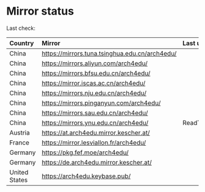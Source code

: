 <script src="./time.js"></script>
# Mirror status
Last check: <script type="text/javascript">localize(1669242012.92811);</script>

|Country|Mirror|Last update|
|:------|:-----|:----------|
|China|https://mirrors.tuna.tsinghua.edu.cn/arch4edu/|<script type="text/javascript">localize(1669228597);</script>|
|China|https://mirrors.aliyun.com/arch4edu/|<script type="text/javascript">localize(1669185458);</script>|
|China|https://mirrors.bfsu.edu.cn/arch4edu/|<script type="text/javascript">localize(1669228597);</script>|
|China|https://mirror.iscas.ac.cn/arch4edu/|<script type="text/javascript">localize(1669228597);</script>|
|China|https://mirrors.nju.edu.cn/arch4edu/|<script type="text/javascript">localize(1669185458);</script>|
|China|https://mirrors.pinganyun.com/arch4edu/|<script type="text/javascript">localize(1669185458);</script>|
|China|https://mirrors.sau.edu.cn/arch4edu/|<script type="text/javascript">localize(1650446957);</script>|
|China|https://mirrors.ynu.edu.cn/arch4edu/|ReadTimeout|
|Austria|https://at.arch4edu.mirror.kescher.at/|<script type="text/javascript">localize(1669228597);</script>|
|France|https://mirror.lesviallon.fr/arch4edu/|<script type="text/javascript">localize(1669228597);</script>|
|Germany|https://pkg.fef.moe/arch4edu/|<script type="text/javascript">localize(1669228597);</script>|
|Germany|https://de.arch4edu.mirror.kescher.at/|<script type="text/javascript">localize(1669228597);</script>|
|United States|https://arch4edu.keybase.pub/|<script type="text/javascript">localize(1669185458);</script>|

<script src="./tablefilter/tablefilter.js"></script>
<script src="./table.js"></script>
